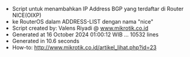 - Script untuk menambahkan IP Address BGP yang terdaftar di Router NICE(OIXP)
- ke RouterOS dalam ADDRESS-LIST dengan nama "nice"
- Script created by: Valens Riyadi @ www.mikrotik.co.id
- Generated at 16 October 2024 01:00:12 WIB ... 10532 lines
- Generated in 10.6 seconds
- How-to: http://www.mikrotik.co.id/artikel_lihat.php?id=23
